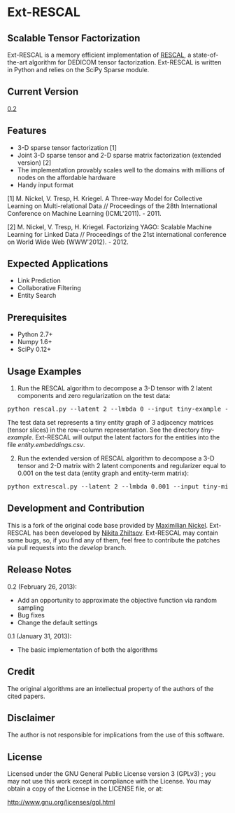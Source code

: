 Ext-RESCAL
=================

Scalable Tensor Factorization
------------------------------

Ext-RESCAL is a memory efficient implementation of [RESCAL](http://www.cip.ifi.lmu.de/~nickel/data/slides-icml2011.pdf), a state-of-the-art algorithm for DEDICOM tensor factorization. Ext-RESCAL is written in Python and relies on the SciPy Sparse module.

Current Version
------------
[0.2](https://github.com/nzhiltsov/Ext-RESCAL/archive/0.2.zip)

Features
------------

* 3-D sparse tensor factorization [1]
* Joint 3-D sparse tensor and 2-D sparse matrix factorization (extended version) [2]
* The implementation provably scales well to the domains with millions of nodes on the affordable hardware
* Handy input format

[1] M. Nickel, V. Tresp, H. Kriegel. A Three-way Model for Collective Learning on Multi-relational Data // Proceedings of the 28th International Conference on Machine Learning (ICML'2011). - 2011. 

[2] M. Nickel, V. Tresp, H. Kriegel. Factorizing YAGO: Scalable Machine Learning for Linked Data // Proceedings of the 21st international conference on World Wide Web (WWW'2012). - 2012.

Expected Applications
----------------------
* Link Prediction
* Collaborative Filtering
* Entity Search

Prerequisites
----------------------
* Python 2.7+
* Numpy 1.6+
* SciPy 0.12+

Usage Examples
----------------------

1) Run the RESCAL algorithm to decompose a 3-D tensor with 2 latent components and zero regularization on the test data:

<pre>python rescal.py --latent 2 --lmbda 0 --input tiny-example --outputentities entity.embeddings.csv --log rescal.log</pre>

The test data set represents a tiny entity graph of 3 adjacency matrices (tensor slices) in the row-column representation. See the directory <i>tiny-example</i>.  Ext-RESCAL will output the latent factors for the entities into the file <i>entity.embeddings.csv</i>.

2) Run the extended version of RESCAL algorithm to decompose a 3-D tensor and 2-D matrix with 2 latent components and regularizer equal to 0.001 on the test data (entity graph and entity-term matrix):

<pre>python extrescal.py --latent 2 --lmbda 0.001 --input tiny-mixed-example --outputentities entity.embeddings.csv --outputterms term.embeddings.csv --log extrescal.log</pre>

Development and Contribution
----------------------

This is a fork of the original code base provided by [Maximilian Nickel](http://www.cip.ifi.lmu.de/~nickel/). Ext-RESCAL has been developed by [Nikita Zhiltsov](http://cll.niimm.ksu.ru/cms/lang/en_US/main/people/zhiltsov). Ext-RESCAL may contain some bugs, so, if you find any of them, feel free to contribute the patches via pull requests into the _develop_ branch.


Release Notes
------------
0.2 (February 26, 2013): 

* Add an opportunity to approximate the objective function via random sampling
* Bug fixes
* Change the default settings

0.1 (January 31, 2013):

* The basic implementation of both the algorithms

Credit
----------------------

The original algorithms are an intellectual property of the authors of the cited papers.

Disclaimer
---------------------
The author is not responsible for implications from the use of this software.

License
---------------------

Licensed under the GNU General Public License version 3 (GPLv3) ;
you may not use this work except in compliance with the License.
You may obtain a copy of the License in the LICENSE file, or at:

   http://www.gnu.org/licenses/gpl.html